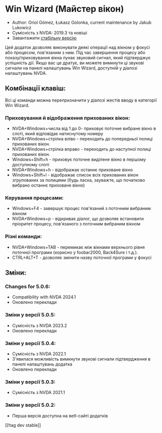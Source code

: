 # Win Wizard (Майстер вікон) #

* Author: Oriol Gómez, Łukasz Golonka, current maintenance by Jakub Lukowicz
* Сумісність з NVDA: 2019.3 та новіші
* Завантажити [стабільну версію][1]

Цей додаток дозволяє виконувати деякі операції над вікном у фокусі або
процесом, пов'язаним з ним.  Під час завершення процесу або
показу/приховування вікна лунає звуковий сигнал, який підтверджує успішність
дії.  Якщо вас це дратує, ви можете вимкнути ці звукові сигнали на панелі
налаштувань Win Wizard, доступній у діалозі налаштувань NVDA.

## Комбінації клавіш:
Всі ці команди можна перепризначити у діалозі жестів вводу в категорії Win
Wizard.
### Приховування й відображення прихованих вікон:
* NVDA+Windows+числа від 1 до 0- приховує поточне вибране вікно в слоті,
  який відповідає натиснутому номеру
* NVDA+Windows+стрілка вліво - переходить до попередньої полиці прихованих
  вікон.
* NVDA+Windows+стрілка вправо - переходить до наступної полиці прихованих
  вікон.
* Windows+Shift+h - приховує поточне виділене вікно в першому доступному
  слоті
* NVDA+Windows+h -  відображає останнє приховане вікно
* Windows+Shift+l -  відображає список всіх прихованих вікон згрупованих за
  полицями (будь ласка, зауважте, що початково вибрано останнє приховане
  вікно)

### Керування процесами:
* Windows+F4 - завершує процес пов'язаний з поточним вибраним вікном
* NVDA+Windows+p -  відкриває діалог, що дозволяє встановити пріоритет
  процесу, пов'язаного з поточним вибраним вікном

### Різні команди:
* NVDA+Windows+TAB - перемикає між вікнами верхнього рівня поточної програми
  (корисно у foobar2000, Back4Sure і т.д.).
* CTRL+ALT+T -  дозволяє змінити назву поточної програми у фокусі

## Зміни:

### Changes for 5.0.6:

* Compatibility with NVDA 2024.1
* Оновлено переклади

### Зміни у версії 5.0.5:

* Сумісність з NVDA 2023.2
* Оновлено переклади

### Зміни у версії 5.0.4:

* Сумісність з NVDA 2022.1
* З'явилася можливість вимкнути звукові сигнали підтвердження в панелі
  налаштувань додатка
* Оновлено переклади

### Зміни у версії 5.0.3:

* Сумісність з NVDA 2021.1

### Зміни у версії 5.0.2:

* Перша версія доступна на веб-сайті додатків

[[!tag dev stable]]

[1]: https://www.nvaccess.org/addonStore/legacy?file=winwizard
